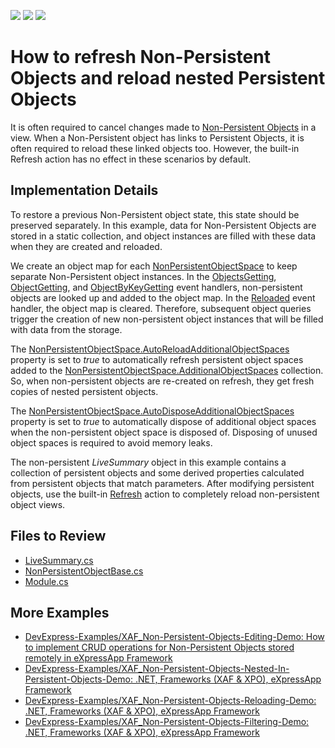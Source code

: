 <!-- default badges list -->
![](https://img.shields.io/endpoint?url=https://codecentral.devexpress.com/api/v1/VersionRange/255628686/22.2.5%2B)
[![](https://img.shields.io/badge/Open_in_DevExpress_Support_Center-FF7200?style=flat-square&logo=DevExpress&logoColor=white)](https://supportcenter.devexpress.com/ticket/details/T967905)
[![](https://img.shields.io/badge/📖_How_to_use_DevExpress_Examples-e9f6fc?style=flat-square)](https://docs.devexpress.com/GeneralInformation/403183)
<!-- default badges end -->


# How to refresh Non-Persistent Objects and reload nested Persistent Objects


It is often required to cancel changes made to [Non\-Persistent Objects](https://docs.devexpress.com/eXpressAppFramework/116516/concepts/business-model-design/non-persistent-objects?v=20.1) in a view. When a Non-Persistent object has links to Persistent Objects, it is often required to reload these linked objects too. However, the built-in Refresh action has no effect in these scenarios by default.

## Implementation Details

To restore a previous Non-Persistent object state, this state should be preserved separately. In this example, data for Non-Persistent Objects are stored in a static collection, and object instances are filled with these data when they are created and reloaded.

We create an object map for each [NonPersistentObjectSpace](https://docs.devexpress.com/eXpressAppFramework/DevExpress.ExpressApp.NonPersistentObjectSpace) to keep separate Non-Persistent object instances. In the [ObjectsGetting](https://docs.devexpress.com/eXpressAppFramework/DevExpress.ExpressApp.NonPersistentObjectSpace.ObjectsGetting?v=20.1), [ObjectGetting](https://docs.devexpress.com/eXpressAppFramework/DevExpress.ExpressApp.NonPersistentObjectSpace.ObjectGetting), and [ObjectByKeyGetting](https://docs.devexpress.com/eXpressAppFramework/DevExpress.ExpressApp.NonPersistentObjectSpace.ObjectByKeyGetting) event handlers, non-persistent objects are looked up and added to the object map. In the [Reloaded](https://docs.devexpress.com/eXpressAppFramework/DevExpress.ExpressApp.BaseObjectSpace.Reloaded) event handler, the object map is cleared. Therefore, subsequent object queries trigger the creation of new non-persistent object instances that will be filled with data from the storage.

The [NonPersistentObjectSpace\.AutoReloadAdditionalObjectSpaces](https://docs.devexpress.com/eXpressAppFramework/DevExpress.ExpressApp.NonPersistentObjectSpace.AutoReloadAdditionalObjectSpaces?v=20.1) property is set to *true* to automatically refresh persistent object spaces added to the [NonPersistentObjectSpace\.AdditionalObjectSpaces](https://docs.devexpress.com/eXpressAppFramework/DevExpress.ExpressApp.NonPersistentObjectSpace.AdditionalObjectSpaces) collection. So, when non-persistent objects are re-created on refresh, they get fresh copies of nested persistent objects. 

The [NonPersistentObjectSpace\.AutoDisposeAdditionalObjectSpaces](https://docs.devexpress.com/eXpressAppFramework/DevExpress.ExpressApp.NonPersistentObjectSpace.AutoDisposeAdditionalObjectSpaces?v=20.1) property is set to *true* to automatically dispose of additional object spaces when the non-persistent object space is disposed of. Disposing of unused object spaces is required to avoid memory leaks.

The non-persistent *LiveSummary* object in this example contains a collection of persistent objects and some derived properties calculated from persistent objects that match parameters. After modifying persistent objects, use the built-in [Refresh](https://docs.devexpress.com/eXpressAppFramework/DevExpress.ExpressApp.SystemModule.RefreshController.RefreshAction) action to completely reload non-persistent object views.

## Files to Review

- [LiveSummary.cs](./CS/EFCore/NonPersReloadEF/NonPersReloadEF.Module/BusinessObjects/LiveSummary.cs)
- [NonPersistentObjectBase.cs](./CS/EFCore/NonPersReloadEF/NonPersReloadEF.Module/BusinessObjects/NonPersistentObjectBase.cs)
- [Module.cs](./CS/EFCore/NonPersReloadEF/NonPersReloadEF.Module/Module.cs)


## More Examples

- [DevExpress-Examples/XAF_Non-Persistent-Objects-Editing-Demo: How to implement CRUD operations for Non-Persistent Objects stored remotely in eXpressApp Framework](https://github.com/DevExpress-Examples/XAF_Non-Persistent-Objects-Editing-Demo)
- [DevExpress-Examples/XAF_Non-Persistent-Objects-Nested-In-Persistent-Objects-Demo: .NET, Frameworks (XAF & XPO), eXpressApp Framework](https://github.com/DevExpress-Examples/XAF_Non-Persistent-Objects-Nested-In-Persistent-Objects-Demo)
- [DevExpress-Examples/XAF_Non-Persistent-Objects-Reloading-Demo: .NET, Frameworks (XAF & XPO), eXpressApp Framework](https://github.com/DevExpress-Examples/XAF_Non-Persistent-Objects-Reloading-Demo)
- [DevExpress-Examples/XAF_Non-Persistent-Objects-Filtering-Demo: .NET, Frameworks (XAF & XPO), eXpressApp Framework](https://github.com/DevExpress-Examples/XAF_Non-Persistent-Objects-Filtering-Demo)